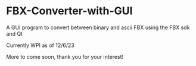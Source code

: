 # FBX-Converter-with-GUI
A GUI program to convert between binary and ascii FBX using the FBX sdk and Qt

Currently WPI as of 12/6/23

More to come soon, thank you for your interest!
